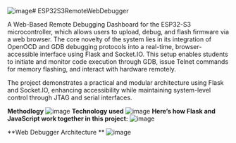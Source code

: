 ![image](https://github.com/user-attachments/assets/65afc48f-0e3e-481c-9104-ea97c98b8f7f)# ESP32S3RemoteWebDebugger
 
A Web-Based Remote Debugging Dashboard for the ESP32-S3 microcontroller, which allows users to upload, debug, and flash firmware via a web browser. 
The core novelty of the system lies in its integration of OpenOCD and GDB debugging protocols into a real-time, browser-accessible interface using Flask and Socket.IO. This setup enables students to initiate and monitor code execution through GDB, issue Telnet commands for memory flashing, and interact with hardware remotely. 

The project demonstrates a practical and modular architecture using Flask and Socket.IO, enhancing accessibility while maintaining system-level control through JTAG and serial interfaces.

**Methodlogy**
![image](https://github.com/user-attachments/assets/c19cf01e-46fa-4d6b-8f23-9b3131cd5bd6)
**Technology used**
![image](https://github.com/user-attachments/assets/30af272d-db62-4518-a8cd-f89d6e8dd6a4)
**Here’s how Flask and JavaScript work together in this project:**
![image](https://github.com/user-attachments/assets/6f5ab4d5-de27-4c63-84d3-aa6453ba7971)

**Web Debugger Architecture **
![image](https://github.com/user-attachments/assets/4a70d9c4-b1f2-4d13-abf9-9bebc62d9e63)
